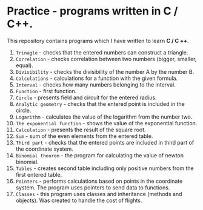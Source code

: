 # Practice - programs written in C / C++.

This repository contains programs which I have written to learn **C / C ++**.

1. ```Trinagle``` - checks that the entered numbers can construct a triangle.
2. `Correlation` - checks correlation between two numbers (bigger, smaller, equal).
3. `Divisibility` - checks the divisibility of the number A by the number B.
4. `Calculations` - calculations for a function with the given formula.
5. `Interval` - checks how many numbers belonging to the interval.
6. `Function` - first function.
7. `Circle` - presents field and circuit for the entered radius.
8. `Analytic geometry` - checks that the entered point is included in the circle.
9. `Logarithm` - calculates the value of the logarithm from the number two.
10. `The exponential function` - shows the value of the exponential function.
11. `Calculation` - presents the result of the square root.
12. `Sum` - sum of the even elements from the entered table.
13. `Third part` - checks that the entered points are included in third part of the 
coordinate system.
14. `Binomial theorem` - the program for calculating the value of newton binomial.
15. `Tables` - creates second table including only positive numbers from the first entered table.
16. `Pointers` - performs calculations based on points in the coordinate system.
The program uses pointers to send data to functions.
17. `Classes` - this program uses classes and inheritance (methods and objects). Was created to handle the cost of flights.
